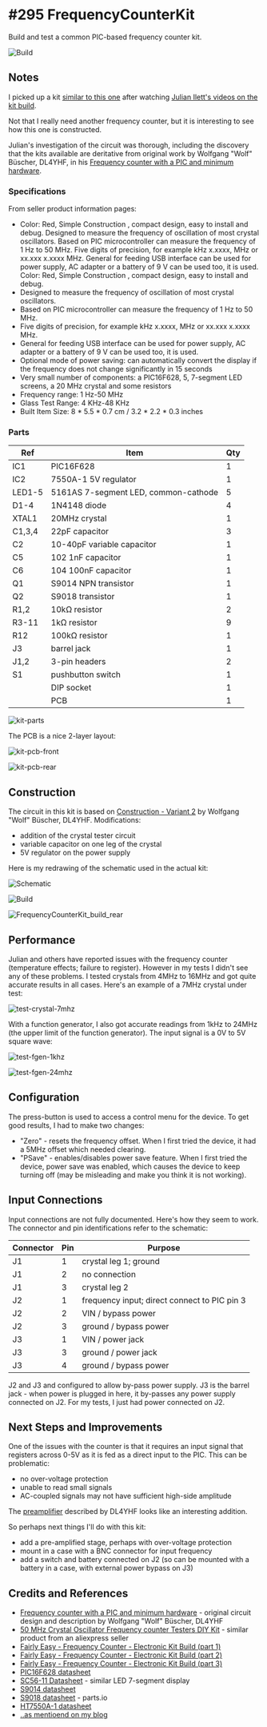# #295 FrequencyCounterKit

Build and test a common PIC-based frequency counter kit.

![Build](./assets/FrequencyCounterKit_build.jpg?raw=true)

## Notes

I picked up a kit [similar to this one](https://www.aliexpress.com/item/CNIM-Hot-50-MHz-Crystal-Oscillator-Frequency-counter-Testers-DIY-Kit-5-Resolution-Digital-Red/32772551581.html) after watching [Julian Ilett's videos on the kit build](https://www.youtube.com/watch?v=Nhb0MjQBvNo).

Not that I really need another frequency counter, but it is interesting to see how this one is constructed.

Julian's investigation of the circuit was thorough, including the discovery that the kits available are deritative
from original work by Wolfgang "Wolf" Büscher, DL4YHF, in his [Frequency counter with a PIC and minimum hardware](http://www.qsl.net/dl4yhf/freq_counter/freq_counter.html).


### Specifications

From seller product information pages:

* Color: Red, Simple Construction , compact design, easy to install and debug. Designed to measure the frequency of oscillation of most crystal oscillators. Based on PIC microcontroller can measure the frequency of 1 Hz to 50 MHz. Five digits of precision, for example kHz x.xxxx, MHz or xx.xxx x.xxxx MHz. General for feeding USB interface can be used for power supply, AC adapter or a battery of 9 V can be used too, it is used. Color: Red, Simple Construction , compact design, easy to install and debug.
* Designed to measure the frequency of oscillation of most crystal oscillators.
* Based on PIC microcontroller can measure the frequency of 1 Hz to 50 MHz.
* Five digits of precision, for example kHz x.xxxx, MHz or xx.xxx x.xxxx MHz.
* General for feeding USB interface can be used for power supply, AC adapter or a battery of 9 V can be used too, it is used.
* Optional mode of power saving: can automatically convert the display if the frequency does not change significantly in 15 seconds
* Very small number of components: a PIC16F628, 5, 7-segment LED screens, a 20 MHz crystal and some resistors
* Frequency range: 1 Hz-50 MHz
* Glass Test Range: 4 KHz-48 KHz
* Built Item Size: 8 * 5.5 * 0.7 cm / 3.2 * 2.2 * 0.3 inches

### Parts

| Ref    | Item                                 | Qty   |
|--------|--------------------------------------|-------|
| IC1    | PIC16F628                            | 1     |
| IC2    | 7550A-1 5V regulator                 | 1     |
| LED1-5 | 5161AS 7-segment LED, common-cathode | 5     |
| D1-4   | 1N4148 diode                         | 4     |
| XTAL1  | 20MHz crystal                        | 1     |
| C1,3,4 | 22pF capacitor                       | 3     |
| C2     | 10-40pF variable capacitor           | 1     |
| C5     | 102 1nF capacitor                    | 1     |
| C6     | 104 100nF capacitor                  | 1     |
| Q1     | S9014 NPN transistor                 | 1     |
| Q2     | S9018 transistor                     | 1     |
| R1,2   | 10kΩ resistor                        | 2     |
| R3-11  | 1kΩ resistor                         | 9     |
| R12    | 100kΩ resistor                       | 1     |
| J3     | barrel jack                          | 1     |
| J1,2   | 3-pin headers                        | 2     |
| S1     | pushbutton switch                    | 1     |
|        | DIP socket                           | 1     |
|        | PCB                                  | 1     |

![kit-parts](./assets/kit-parts.jpg?raw=true)

The PCB is a nice 2-layer layout:

![kit-pcb-front](./assets/kit-pcb-front.jpg?raw=true)

![kit-pcb-rear](./assets/kit-pcb-rear.jpg?raw=true)

## Construction

The circuit in this kit is based on
[Construction - Variant 2](http://www.qsl.net/dl4yhf/freq_counter/freq_counter.html#construction_v2) by Wolfgang "Wolf" Büscher, DL4YHF.
Modifications:

* addition of the crystal tester circuit
* variable capacitor on one leg of the crystal
* 5V regulator on the power supply

Here is my redrawing of the schematic used in the actual kit:

![Schematic](./assets/FrequencyCounterKit_schematic.jpg?raw=true)

![Build](./assets/FrequencyCounterKit_build.jpg?raw=true)

![FrequencyCounterKit_build_rear](./assets/FrequencyCounterKit_build_rear.jpg?raw=true)

## Performance

Julian and others have reported issues with the frequency counter (temperature effects; failure to register).
However in my tests I didn't see any of these problems. I tested crystals from 4MHz to 16MHz and got quite accurate results
in all cases. Here's an example of a 7MHz crystal under test:

![test-crystal-7mhz](./assets/test-crystal-7mhz.jpg?raw=true)

With a function generator, I also got accurate readings from 1kHz to 24MHz (the upper limit of the function generator).
The input signal is a 0V to 5V square wave:

![test-fgen-1khz](./assets/test-fgen-1khz.jpg?raw=true)

![test-fgen-24mhz](./assets/test-fgen-24mhz.jpg?raw=true)

## Configuration

The press-button is used to access a control menu for the device. To get good results, I had to make two changes:

* "Zero" - resets the frequency offset. When I first tried the device, it had a 5MHz offset which needed clearing.
* "PSave" - enables/disables power save feature. When I first tried the device, power save was enabled, which causes the device to keep turning off (may be misleading and make you think it is not working).

## Input Connections

Input connections are not fully documented. Here's how they seem to work.
The connector and pin identifications refer to the schematic:

| Connector | Pin | Purpose                                       |
|-----------|-----|-----------------------------------------------|
| J1        | 1   |  crystal leg 1; ground                        |
| J1        | 2   |  no connection                                |
| J1        | 3   |  crystal leg 2                                |
| J2        | 1   |  frequency input; direct connect to PIC pin 3 |
| J2        | 2   |  VIN / bypass power                           |
| J2        | 3   |  ground / bypass power                        |
| J3        | 1   |  VIN / power jack                             |
| J3        | 3   |  ground / power jack                          |
| J3        | 4   |  ground / bypass power                        |

J2 and J3 and configured to allow by-pass power supply. J3 is the barrel jack - when power is plugged in here,
it by-passes any power supply connected on J2. For my tests, I just had power connected on J2.

## Next Steps and Improvements

One of the issues with the counter is that it requires an input signal that registers across 0-5V as it is fed as a direct input
to the PIC. This can be problematic:

* no over-voltage protection
* unable to read small signals
* AC-coupled signals may not have sufficient high-side amplitude

The [preamplifier](http://www.qsl.net/dl4yhf/freq_counter/freq_counter.html#preamp) described by DL4YHF looks like an interesting
addition.

So perhaps next things I'll do with this kit:

* add a pre-amplified stage, perhaps with over-voltage protection
* mount in a case with a BNC connector for input frequency
* add a switch and battery connected on J2 (so can be mounted with a battery in a case, with external power bypass on J3)


## Credits and References

* [Frequency counter with a PIC and minimum hardware](http://www.qsl.net/dl4yhf/freq_counter/freq_counter.html) - original circuit design and description by Wolfgang "Wolf" Büscher, DL4YHF
* [50 MHz Crystal Oscillator Frequency counter Testers DIY Kit](https://www.aliexpress.com/item/CNIM-Hot-50-MHz-Crystal-Oscillator-Frequency-counter-Testers-DIY-Kit-5-Resolution-Digital-Red/32772551581.html) - similar product from an aliexpress seller
* [Fairly Easy - Frequency Counter - Electronic Kit Build (part 1)](https://www.youtube.com/watch?v=Nhb0MjQBvNo)
* [Fairly Easy - Frequency Counter - Electronic Kit Build (part 2)](https://www.youtube.com/watch?v=z7Fv9QqiqZ0)
* [Fairly Easy - Frequency Counter - Electronic Kit Build (part 3)](https://www.youtube.com/watch?v=q31unvowJe4)
* [PIC16F628 datasheet](https://parts.io/detail/1375756/PIC16F628A-I%2FSS)
* [SC56-11 Datasheet](./assets/SC56-11_datasheet.pdf?raw=true) - similar LED 7-segment display
* [S9014 datasheet](https://www.futurlec.com/Transistors/S9014.shtml)
* [S9018 datasheet](http://parts.io/detail/178104407/S9018) - parts.io
* [HT7550A-1 datasheet](http://www.e-ele.net/DataSheet/HT75XX-1.pdf)
* [..as mentioend on my blog](https://blog.tardate.com/2017/05/leap295-frequency-counter-kit.html)
